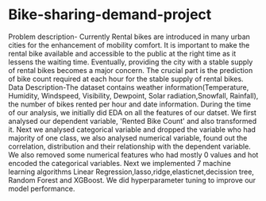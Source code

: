 # Bike-sharing-demand-project
Problem description- Currently Rental bikes are introduced in many urban cities for the enhancement of mobility comfort. It is important to make the rental bike available and accessible to the public at the right time as it lessens the waiting time. Eventually, providing the city with a stable supply of rental bikes becomes a major concern. The crucial part is the prediction of bike count required at each hour for the stable supply of rental bikes.
Data Description-The dataset contains weather information(Temperature, Humidity, Windspeed, Visibility, Dewpoint, Solar radiation,Snowfall, Rainfall), the number of bikes rented per hour and date information.
During the time of our analysis, we initially did EDA on all the features of our datset. We first analysed our dependent variable, 'Rented Bike Count' and also transformed it. Next we analysed categorical variable and dropped the variable who had majority of one class, we also analysed numerical variable, found out the correlation, distribution and their relationship with the dependent variable. We also removed some numerical features who had mostly 0 values and hot encoded the categorical variables.
Next we implemented 7 machine learning algorithms Linear Regression,lasso,ridge,elasticnet,decission tree, Random Forest and XGBoost. We did hyperparameter tuning to improve our model performance.

